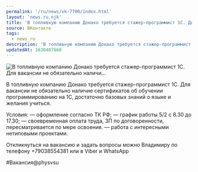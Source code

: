 ```yaml
---
permalink: '/ru/news/vk-7700/index.html'
layout: 'news.ru.njk'
title: 'В топливную компанию Донако требуется стажер-программист 1С. Для вакансии не обязательно наличи…'
source: ВКонтакте
tags:
  - news_ru
description: 'В топливную компанию Донако требуется стажер-программист 1С. Для вакансии не обязательно наличи…'
updatedAt: 1630407660
---
```

![В топливную компанию Донако требуется стажер-программист 1С. Для вакансии не обязательно наличи…](https://sun9-41.userapi.com/sun9-22/impg/S-ya3E6XZLMdh_aNc59ranBtGUGMjrTAjF3O0A/HlP00nfNKIg.jpg?size=1280x777&quality=96&sign=4763491dbe2d06d71ddeeffab8aa5c27&c_uniq_tag=YPVp_D-Csv8RCJcKNIzZ4cNfkkbngY5IId9PlBOtaEQ&type=album)

В топливную компанию Донако требуется стажер-программист 1С. Для вакансии не обязательно наличие сертификатов об обучении программированию на 1С, достаточно базовых знаний о языке и желания учиться.

Условия:
— оформление согласно ТК РФ;
— график работы 5/2 с 8.30 до 17.30;
— своевременная оплата труда, ЗП по договоренности, пересматривается по мере освоения.
— работа с интересными нетиповыми проектами.

Откликнуться на вакансию и задать вопросы можно Владимиру по телефону +79038554381 или в Viber и WhatsApp

#Вакансия@physvsu
